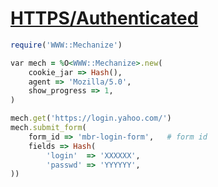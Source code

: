 [1]: http://rosettacode.org/wiki/HTTPS/Authenticated

# [HTTPS/Authenticated][1]

```ruby
require('WWW::Mechanize')

var mech = %O<WWW::Mechanize>.new(
    cookie_jar => Hash(),
    agent => 'Mozilla/5.0',
    show_progress => 1,
)

mech.get('https://login.yahoo.com/')
mech.submit_form(
    form_id => 'mbr-login-form',   # form id
    fields => Hash(
        'login'  => 'XXXXXX',
        'passwd' => 'YYYYYY',
))
```
